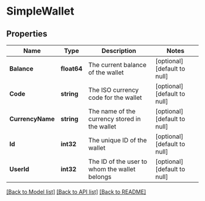 # SimpleWallet

## Properties
Name | Type | Description | Notes
------------ | ------------- | ------------- | -------------
**Balance** | **float64** | The current balance of the wallet | [optional] [default to null]
**Code** | **string** | The ISO currency code for the wallet | [optional] [default to null]
**CurrencyName** | **string** | The name of the currency stored in the wallet | [optional] [default to null]
**Id** | **int32** | The unique ID of the wallet | [optional] [default to null]
**UserId** | **int32** | The ID of the user to whom the wallet belongs | [optional] [default to null]

[[Back to Model list]](../README.md#documentation-for-models) [[Back to API list]](../README.md#documentation-for-api-endpoints) [[Back to README]](../README.md)



